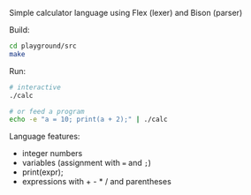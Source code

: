 Simple calculator language using Flex (lexer) and Bison (parser)

Build:

```sh
cd playground/src
make
```

Run:

```sh
# interactive
./calc

# or feed a program
echo -e "a = 10; print(a + 2);" | ./calc
```

Language features:
- integer numbers
- variables (assignment with `=` and `;`)
- print(expr);
- expressions with + - * / and parentheses

